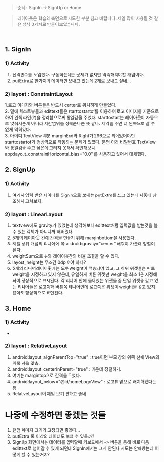 > 순서 : SignIn -> SignUp or Home<br>

> 레이아웃은 학습의 측면으로 시도한 부분 참고 바랍니다. 제일 많이 사용될 것 같은 방식 3가지로 만들어보았습니다.
<br>

## 1. SignIn<br>

### 1) Activity<br>
1. 전역변수를 도입했다. 구동하는데는 문제가 없지만 익숙해져야할 개념이다.
2. putExtra로 한가지의 데이터만 보내고 있는데 2개로 보내고 싶네...

### 2) layout : ConstraintLayout<br>
1.로고 이미지와 버튼들은 반드시 center로 위치하게 만들었다.<br>
2. 밑에 텍스트뷰들과 edittext들은 starttostartof를 이용하여 로고 이미지를 기준으로 하여 왼쪽 라인(?)을 정리함으로써 통일감울 주었다. starttostart는 레이아웃이 자동으로 맞춰지는게 아니라 제한범위를 정해준다는 뜻 같다. 제약을 주면 더 왼쪽으로 갈 수 없게 막혀있다.<br>
3. 아이디 TextView 부분 marginEnd와 Right가 296으로 되어있어야만 starttostartof가 정상적으로 작동되는 문제가 있었다. 분명 아래 비밀번호 TextView와 통일감을 주고 싶은데 그러지 못해서 확인해보니 app:layout_constraintHorizontal_bias="0.0" 를 사용하고 있어서 대체했다.<br>

## 2. SignUp<br>

### 1) Activity<br>
1. 여기서 입력 받은 데이터를 SignIn으로 보내는 putExtra를 쓰고 있는데 나중에 참조해서 고쳐보자.

### 2) layout : LinearLayout<br>
1. textview에도 gravity가 있었는데 생각해보니 edittext처럼 입력값을 받는것을 볼 수 있는 객체가 아니니까 빼버렸다.<br>
2. 5개의 레이아웃 간에 간격을 만들기 위해 marginbottom을 사용했다.<br>
3. 제일 상위 개념의 리니어에 꼭 android:gravity="center" 해줘야 가운데 정렬이 된다.<br>
4. weightSum으로 뷰와 레이아웃간의 비율 조절을 할 수 있다.<br>
5. layout_height는 무조건 0dp 여야 하나?<br>
6. 5개의 리니어레이아웃에는 모두 weight이 적용되어 있고, 그 하위 위젯들은 따로 weight을 지정하고 있지 않은데, 유일하게 버튼 위젯만 weight을 최소 1은 지정해놔야 정상적으로 표시된다. 각 리니어 안에 들어있는 위젯들 중 단일 위젯을 갖고 있는 리니어들은 로고쪽과 버튼쪽 리니어인데 로고쪽은 위젯이 weight을 갖고 있지 않아도 정상적으로 표현된다.<br>

## 3. Home<br>

### 1) Activity<br>
-

### 2) layout : RelativeLayout<br>
1. android:layout_alignParentTop="true" : true이면 부모 창의 위쪽 선에 View의 위쪽 선을 맞춤.<br>
2. android:layout_centerInParent="true" : 가운데 정렬하기.<br>
3. 여기는 margintop으로 간격을 두었다.
4. android:layout_below="@id/homeLogoView" : 로고뷰 밑으로 배치하겠다는 뜻.
5. RelativeLayout이 제일 보기 편하고 좋네


# 나중에 수정하면 좋겠는 것들
1. 랜덤 이미지 크기가 고정되면 좋겠따...<br>
2. putExtra 둘 이상의 데이터도 보낼 수 있을까?<br>
3. SignUp 화면에서는 데이터를 입력할때 키보드에서 -> 버튼을 통해 바로 다음 edittext로 넘어갈 수 있게 되던데 SignIn에서는 그게 안된다 시도는 안해봤는데 어떻게 할 수 있는거지?<br>


